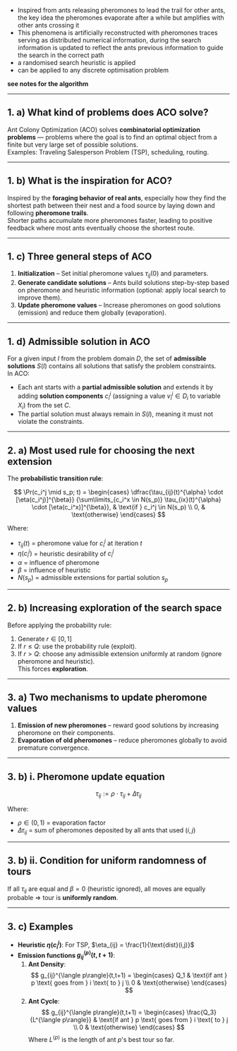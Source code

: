 - Inspired from ants releasing pheromones to lead the trail for other ants, the key idea the pheromones evaporate after a while but amplifies with other ants crossing it
- This phenomena is artificially reconstructed with pheromones traces serving as distributed numerical information, during the search information is updated to reflect the ants previous information to guide the search in the correct path
- a randomised search heuristic is applied
- can be applied to any discrete optimisation problem

**see notes for the algorithm**

---

## 1. a) What kind of problems does ACO solve?
Ant Colony Optimization (ACO) solves **combinatorial optimization problems** — problems where the goal is to find an optimal object from a finite but very large set of possible solutions.  
Examples: Traveling Salesperson Problem (TSP), scheduling, routing.

---

## 1. b) What is the inspiration for ACO?
Inspired by the **foraging behavior of real ants**, especially how they find the shortest path between their nest and a food source by laying down and following **pheromone trails**.  
Shorter paths accumulate more pheromones faster, leading to positive feedback where most ants eventually choose the shortest route.

---

## 1. c) Three general steps of ACO
1. **Initialization** – Set initial pheromone values $\tau_{ij}(0)$ and parameters.
2. **Generate candidate solutions** – Ants build solutions step-by-step based on pheromone and heuristic information (optional: apply local search to improve them).
3. **Update pheromone values** – Increase pheromones on good solutions (emission) and reduce them globally (evaporation).

---

## 1. d) Admissible solution in ACO
For a given input $I$ from the problem domain $D$, the set of **admissible solutions** $S(I)$ contains all solutions that satisfy the problem constraints.  
In ACO:
- Each ant starts with a **partial admissible solution** and extends it by adding **solution components** $c_i^j$ (assigning a value $v_i^j \in D_i$ to variable $X_i$) from the set $C$.
- The partial solution must always remain in $S(I)$, meaning it must not violate the constraints.

---

## 2. a) Most used rule for choosing the next extension
The **probabilistic transition rule**:

$$
\Pr(c_i^j \mid s_p; t) =
\begin{cases}
\dfrac{\tau_{ij}(t)^{\alpha} \cdot [\eta(c_i^j)]^{\beta}}
{\sum\limits_{c_i^x \in N(s_p)} \tau_{ix}(t)^{\alpha} \cdot [\eta(c_i^x)]^{\beta}}, & \text{if } c_i^j \in N(s_p) \\
0, & \text{otherwise}
\end{cases}
$$

Where:  
- $\tau_{ij}(t)$ = pheromone value for $c_i^j$ at iteration $t$  
- $\eta(c_i^j)$ = heuristic desirability of $c_i^j$  
- $\alpha$ = influence of pheromone  
- $\beta$ = influence of heuristic  
- $N(s_p)$ = admissible extensions for partial solution $s_p$

---

## 2. b) Increasing exploration of the search space
Before applying the probability rule:
1. Generate $r \in [0,1]$
2. If $r \le Q$: use the probability rule (exploit).
3. If $r > Q$: choose any admissible extension uniformly at random (ignore pheromone and heuristic).  
This forces **exploration**.

---

## 3. a) Two mechanisms to update pheromone values
1. **Emission of new pheromones** – reward good solutions by increasing pheromone on their components.
2. **Evaporation of old pheromones** – reduce pheromones globally to avoid premature convergence.

---

## 3. b) i. Pheromone update equation
$$
\tau_{ij} := \rho \cdot \tau_{ij} + \Delta \tau_{ij}
$$

Where:  
- $\rho \in (0,1)$ = evaporation factor  
- $\Delta \tau_{ij}$ = sum of pheromones deposited by all ants that used $(i,j)$

---

## 3. b) ii. Condition for uniform randomness of tours
If all $\tau_{ij}$ are equal and $\beta = 0$ (heuristic ignored), all moves are equally probable $\Rightarrow$ tour is **uniformly random**.

---

## 3. c) Examples
- **Heuristic $\eta(c_i^j)$**: For TSP, $\eta_{ij} = \frac{1}{\text{dist}(i,j)}$
- **Emission functions $g_{ij}^{\langle p\rangle}(t,t+1)$**:
    1. **Ant Density**:
       $$
       g_{ij}^{\langle p\rangle}(t,t+1) =
       \begin{cases}
       Q_1 & \text{if ant } p \text{ goes from } i \text{ to } j \\
       0 & \text{otherwise}
       \end{cases}
       $$
    2. **Ant Cycle**:
       $$
       g_{ij}^{\langle p\rangle}(t,t+1) =
       \begin{cases}
       \frac{Q_3}{L^{\langle p\rangle}} & \text{if ant } p \text{ goes from } i \text{ to } j \\
       0 & \text{otherwise}
       \end{cases}
       $$
       Where $L^{\langle p\rangle}$ is the length of ant $p$'s best tour so far.
